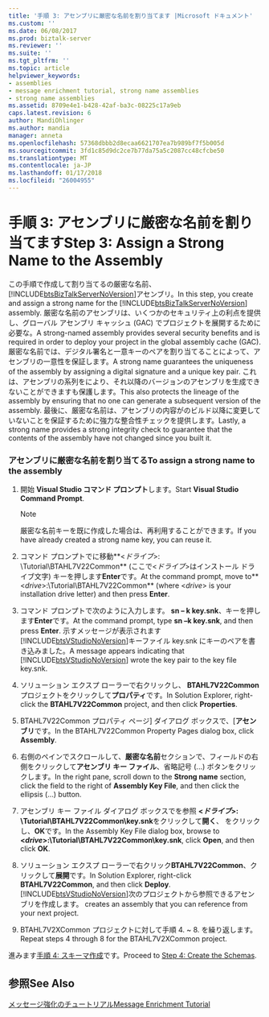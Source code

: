```yaml
---
title: '手順 3: アセンブリに厳密な名前を割り当てます |Microsoft ドキュメント'
ms.custom: ''
ms.date: 06/08/2017
ms.prod: biztalk-server
ms.reviewer: ''
ms.suite: ''
ms.tgt_pltfrm: ''
ms.topic: article
helpviewer_keywords:
- assemblies
- message enrichment tutorial, strong name assemblies
- strong name assemblies
ms.assetid: 8709e4e1-b428-42af-ba3c-08225c17a9eb
caps.latest.revision: 6
author: MandiOhlinger
ms.author: mandia
manager: anneta
ms.openlocfilehash: 57368dbbb2d8ecaa6621707ea7b989bf7f5b005d
ms.sourcegitcommit: 3fd1c85d9dc2ce7b77da75a5c2087cc48cfcbe50
ms.translationtype: MT
ms.contentlocale: ja-JP
ms.lasthandoff: 01/17/2018
ms.locfileid: "26004955"
---
```

# <a name="step-3-assign-a-strong-name-to-the-assembly"></a><span data-ttu-id="86791-102">手順 3: アセンブリに厳密な名前を割り当てます</span><span class="sxs-lookup"><span data-stu-id="86791-102">Step 3: Assign a Strong Name to the Assembly</span></span>
<span data-ttu-id="86791-103">この手順で作成して割り当てるの厳密な名前、[!INCLUDE[btsBizTalkServerNoVersion](../../includes/btsbiztalkservernoversion-md.md)]アセンブリ。</span><span class="sxs-lookup"><span data-stu-id="86791-103">In this step, you create and assign a strong name for the [!INCLUDE[btsBizTalkServerNoVersion](../../includes/btsbiztalkservernoversion-md.md)] assembly.</span></span> <span data-ttu-id="86791-104">厳密な名前のアセンブリは、いくつかのセキュリティ上の利点を提供し、グローバル アセンブリ キャッシュ (GAC) でプロジェクトを展開するために必要な。</span><span class="sxs-lookup"><span data-stu-id="86791-104">A strong-named assembly provides several security benefits and is required in order to deploy your project in the global assembly cache (GAC).</span></span> <span data-ttu-id="86791-105">厳密な名前では、デジタル署名と一意キーのペアを割り当てることによって、アセンブリの一意性を保証します。</span><span class="sxs-lookup"><span data-stu-id="86791-105">A strong name guarantees the uniqueness of the assembly by assigning a digital signature and a unique key pair.</span></span> <span data-ttu-id="86791-106">これは、アセンブリの系列をにより、それ以降のバージョンのアセンブリを生成できないことができますも保護します。</span><span class="sxs-lookup"><span data-stu-id="86791-106">This also protects the lineage of the assembly by ensuring that no one can generate a subsequent version of the assembly.</span></span> <span data-ttu-id="86791-107">最後に、厳密な名前は、アセンブリの内容がのビルド以降に変更していないことを保証するために強力な整合性チェックを提供します。</span><span class="sxs-lookup"><span data-stu-id="86791-107">Lastly, a strong name provides a strong integrity check to guarantee that the contents of the assembly have not changed since you built it.</span></span>  
  
### <a name="to-assign-a-strong-name-to-the-assembly"></a><span data-ttu-id="86791-108">アセンブリに厳密な名前を割り当てる</span><span class="sxs-lookup"><span data-stu-id="86791-108">To assign a strong name to the assembly</span></span>  
  
1.  <span data-ttu-id="86791-109">開始 **Visual Studio コマンド プロンプト**します。</span><span class="sxs-lookup"><span data-stu-id="86791-109">Start **Visual Studio Command Prompt**.</span></span>  
  
    > [!NOTE]
    >  <span data-ttu-id="86791-110">厳密な名前キーを既に作成した場合は、再利用することができます。</span><span class="sxs-lookup"><span data-stu-id="86791-110">If you have already created a strong name key, you can reuse it.</span></span>  
  
2.  <span data-ttu-id="86791-111">コマンド プロンプトでに移動**\<*ドライブ*\>: \Tutorial\BTAHL7V22Common** (ここで\<*ドライブ*\>はインストール ドライブ文字) キーを押します**Enter**です。</span><span class="sxs-lookup"><span data-stu-id="86791-111">At the command prompt, move to**\<*drive*\>:\Tutorial\BTAHL7V22Common** (where \<*drive*\> is your installation drive letter) and then press **Enter**.</span></span>  
  
3.  <span data-ttu-id="86791-112">コマンド プロンプトで次のように入力します。 **sn – k key.snk**、キーを押します**Enter**です。</span><span class="sxs-lookup"><span data-stu-id="86791-112">At the command prompt, type **sn –k key.snk**, and then press **Enter**.</span></span> <span data-ttu-id="86791-113">示すメッセージが表示されます[!INCLUDE[btsVStudioNoVersion](../../includes/btsvstudionoversion-md.md)]キーファイル key.snk にキーのペアを書き込みました。</span><span class="sxs-lookup"><span data-stu-id="86791-113">A message appears indicating that [!INCLUDE[btsVStudioNoVersion](../../includes/btsvstudionoversion-md.md)] wrote the key pair to the key file key.snk.</span></span>  
  
4.  <span data-ttu-id="86791-114">ソリューション エクスプ ローラーで右クリックし、 **BTAHL7V22Common**プロジェクトをクリックして**プロパティ**です。</span><span class="sxs-lookup"><span data-stu-id="86791-114">In Solution Explorer, right-click the **BTAHL7V22Common** project, and then click **Properties**.</span></span>  
  
5.  <span data-ttu-id="86791-115">BTAHL7V22Common プロパティ ページ] ダイアログ ボックスで、[**アセンブリ**です。</span><span class="sxs-lookup"><span data-stu-id="86791-115">In the BTAHL7V22Common Property Pages dialog box, click **Assembly**.</span></span>  
  
6.  <span data-ttu-id="86791-116">右側のペインでスクロールして、**厳密な名前**セクションで、フィールドの右側をクリックして**アセンブリ キー ファイル**、省略記号 (...) ボタンをクリックします。</span><span class="sxs-lookup"><span data-stu-id="86791-116">In the right pane, scroll down to the **Strong name** section, click the field to the right of **Assembly Key File**, and then click the ellipsis (…) button.</span></span>  
  
7.  <span data-ttu-id="86791-117">アセンブリ キー ファイル ダイアログ ボックスでを参照 **\<*ドライブ*\>: \Tutorial\BTAHL7V22Common\key.snk**をクリックして**開く**、 をクリックし、**OK**です。</span><span class="sxs-lookup"><span data-stu-id="86791-117">In the Assembly Key File dialog box, browse to **\<*drive*\>:\Tutorial\BTAHL7V22Common\key.snk**, click **Open**, and then click **OK**.</span></span>  
  
8.  <span data-ttu-id="86791-118">ソリューション エクスプ ローラーで右クリック**BTAHL7V22Common**、クリックして**展開**です。</span><span class="sxs-lookup"><span data-stu-id="86791-118">In Solution Explorer, right-click **BTAHL7V22Common**, and then click **Deploy**.</span></span> [!INCLUDE[btsVStudioNoVersion](../../includes/btsvstudionoversion-md.md)]<span data-ttu-id="86791-119">次のプロジェクトから参照できるアセンブリを作成します。</span><span class="sxs-lookup"><span data-stu-id="86791-119"> creates an assembly that you can reference from your next project.</span></span>  
  
9. <span data-ttu-id="86791-120">BTAHL7V2XCommon プロジェクトに対して手順 4. ~ 8. を繰り返します。</span><span class="sxs-lookup"><span data-stu-id="86791-120">Repeat steps 4 through 8 for the BTAHL7V2XCommon project.</span></span>  
  
 <span data-ttu-id="86791-121">進みます[手順 4: スキーマ作成](../../adapters-and-accelerators/accelerator-hl7/step-4-create-the-schemas.md)です。</span><span class="sxs-lookup"><span data-stu-id="86791-121">Proceed to [Step 4: Create the Schemas](../../adapters-and-accelerators/accelerator-hl7/step-4-create-the-schemas.md).</span></span>  
  
## <a name="see-also"></a><span data-ttu-id="86791-122">参照</span><span class="sxs-lookup"><span data-stu-id="86791-122">See Also</span></span>  
 [<span data-ttu-id="86791-123">メッセージ強化のチュートリアル</span><span class="sxs-lookup"><span data-stu-id="86791-123">Message Enrichment Tutorial</span></span>](../../adapters-and-accelerators/accelerator-hl7/message-enrichment-tutorial.md)